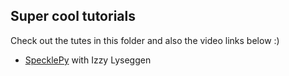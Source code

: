 ## Super cool tutorials
Check out the tutes in this folder and also the video links below :)
* [SpecklePy](https://www.youtube.com/watch?v=-A16gHzzBXA&ab_channel=Speckle) with Izzy Lyseggen
